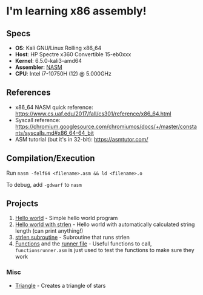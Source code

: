 # I'm learning x86 assembly!

## Specs

- **OS**: Kali GNU/Linux Rolling x86_64
- **Host**: HP Spectre x360 Convertible 15-eb0xxx
- **Kernel**: 6.5.0-kali3-amd64
- **Assembler**: [NASM](https://www.nasm.us/)
- **CPU**: Intel i7-10750H (12) @ 5.000GHz

## References

- x86_64 NASM quick reference: https://www.cs.uaf.edu/2017/fall/cs301/reference/x86_64.html
- Syscall reference: https://chromium.googlesource.com/chromiumos/docs/+/master/constants/syscalls.md#x86_64-64_bit
- ASM tutorial (but it's in 32-bit): https://asmtutor.com/

## Compilation/Execution

Run `nasm -felf64 <filename>.asm && ld <filename>.o`

To debug, add `-gdwarf` to `nasm`

## Projects

1. [Hello world](hello.asm) - Simple hello world program
2. [Hello world with strlen](hellolen.asm) - Hello world with automatically calculated string length (can print anything!)
3. [strlen subroutine](strlen.asm) - Subroutine that runs strlen
4. [Functions](functions.asm) and the [runner file](functionsrunner.asm) - Useful functions to call, `functionsrunner.asm` is just used to test the functions to make sure they work

### Misc

- [Triangle](triangle.asm) - Creates a triangle of stars
